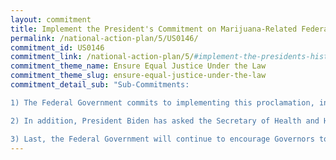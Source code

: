 ```yaml
---
layout: commitment
title: Implement the President's Commitment on Marijuana-Related Federal Offenses
permalink: /national-action-plan/5/US0146/
commitment_id: US0146
commitment_link: /national-action-plan/5/#implement-the-presidents-historic-commitment-on-marijuana-related-federal-offenses
commitment_theme_name: Ensure Equal Justice Under the Law
commitment_theme_slug: ensure-equal-justice-under-the-law
commitment_detail_sub: "Sub-Commitments:

1) The Federal Government commits to implementing this proclamation, including by issuing certificates to eligible applicants who were convicted or charged with marijuana possession.

2) In addition, President Biden has asked the Secretary of Health and Human Services and the Attorney General to initiate a process to review how marijuana is scheduled under Federal law.

3) Last, the Federal Government will continue to encourage Governors to follow the Federal Government’s lead with regard to State offenses, since most marijuana prosecutions take place at the State level."
---
```


